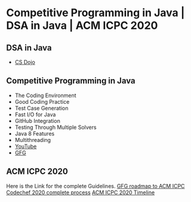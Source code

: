 # Competitive Programming in Java | DSA in Java | ACM ICPC 2020
## DSA in Java
* [CS Dojo](https://www.youtube.com/playlist?list=PLBZBJbE_rGRV8D7XZ08LK6z-4zPoWzu5H)
## Competitive Programming in Java
* The Coding Environment
* Good Coding Practice
* Test Case Generation
* Fast I/O for Java
* GitHub Integration
* Testing Through Multiple Solvers
* Java 8 Features 
* Multithreading
* [YouTube](https://www.youtube.com/watch?v=fWRzpBDxXtk&list=PLMCXHnjXnTnsWU7jYp9XCKPW8ayl6D8fb)
* [GFG](https://www.geeksforgeeks.org/java-tricks-competitive-programming-java-8/)
## ACM ICPC 2020
Here is the Link for the complete Guidelines.
[GFG roadmap to ACM ICPC](https://www.geeksforgeeks.org/how-to-prepare-for-acm-icpc/)
[Codechef 2020 complete process](https://www.codechef.com/icpc/2020)
[ACM ICPC 2020 Timeline](https://icpc.baylor.edu/worldfinals/schedule)